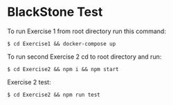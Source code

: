 # BlackStone Test
To run Exercise 1 from root directory run this command:
```
$ cd Exercise1 && docker-compose up
```

To run second Exercise 2 cd to root directory and run:
```
$ cd Exercise2 && npm i && npm start
```
Exercise 2 test:
```
$ cd Exercise2 && npm run test
```